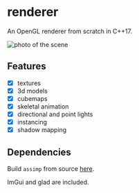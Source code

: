 # renderer

An OpenGL renderer from scratch in C++17.

![photo of the scene](../assets/image.png)

## Features

- [x] textures
- [x] 3d models
- [x] cubemaps
- [x] skeletal animation
- [x] directional and point lights
- [x] instancing
- [x] shadow mapping

## Dependencies

Build `assimp` from source [here](https://github.com/assimp/assimp).

ImGui and glad are included.
